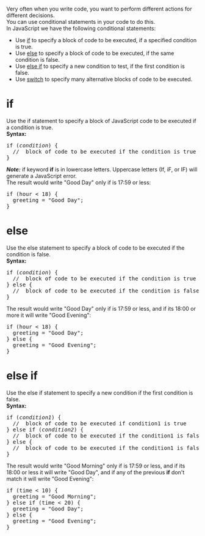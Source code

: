 Very often when you write code, you want to perform different actions for different decisions.
<br>
You can use conditional statements in your code to do this.
<br>
In JavaScript we have the following conditional statements:
<ul>
  <li>Use <a href="#if">if</a> to specify a block of code to be executed, if a specified condition is true.</li>
  <li>Use <a href="#else">else</a> to specify a block of code to be executed, if the same condition is false.</li>
  <li>Use <a href="#else-if">else if</a> to specify a new condition to test, if the first condition is false.</li>
  <li>Use <a href="Switch.md">switch</a> to specify many alternative blocks of code to be executed.</li>
</ul>
<h1>if</h1>
Use the if statement to specify a block of JavaScript code to be executed if a condition is true.
<br>
<b>Syntax:</b>
<pre>
if (<i>condition</i>) {
  //  block of code to be executed if the condition is true
}
</pre>
<b><i>Note:</i></b> if keyword <b>if</b> is in lowercase letters. Uppercase letters (If, iF, or IF) will generate a JavaScript error.
<br>
The result would write "Good Day" only if is 17:59 or less:
<pre>
if (hour &lt; 18) {
  greeting = "Good Day";
}
</pre>
<h1>else</h1>
Use the else statement to specify a block of code to be executed if the condition is false.
<br>
<b>Syntax:</b>
<pre>
if (<i>condition</i>) {
  //  block of code to be executed if the condition is true
} else {
  //  block of code to be executed if the condition is false
}
</pre>
The result would write "Good Day" only if is 17:59 or less, and if its 18:00 or more it will write "Good Evening":
<pre>
if (hour &lt; 18) {
  greeting = "Good Day";
} else {
  greeting = "Good Evening";
}
</pre>
<h1>else if</h1>
Use the else if statement to specify a new condition if the first condition is false.
<br>
<b>Syntax:</b>
<pre>
if (<i>condition1</i>) {
  //  block of code to be executed if condition1 is true
} else if (<i>condition2</i>) {
  //  block of code to be executed if the condition1 is false and condition2 is true
} else {
  //  block of code to be executed if the condition1 is false and condition2 is false
}
</pre>
The result would write "Good Morning" only if is 17:59 or less, and if its 18:00 or less it will write "Good Day", and if any of the previous <b>if</b> don't match it will write "Good Evening":
<pre>
if (time &lt; 10) {
  greeting = "Good Morning";
} else if (time &lt; 20) {
  greeting = "Good Day";
} else {
  greeting = "Good Evening";
}
</pre>
